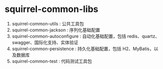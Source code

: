 # squirrel-common-libs

1. squirrel-common-utils            : 公共工具包
2. squirrel-common-jackson          : 序列化基础配置
3. squirrel-common-autoconfigure    : 自动化基础配置，包括 redis、quartz、swagger、国际化支持、实体验证
4. squirrel-common-persistence      : 持久化基础配置，包括 H2、MyBatis，以及数据库
5. squirrel-common-test             : 代码测试工具包
